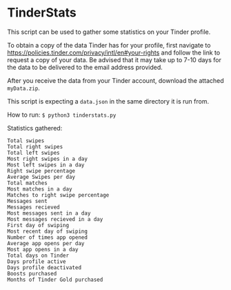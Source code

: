 # TinderStats

This script can be used to gather some statistics on your Tinder profile. 

To obtain a copy of the data Tinder has for your profile, first navigate to https://policies.tinder.com/privacy/intl/en#your-rights and follow the link to request a copy of your data. Be advised that it may take up to 7-10 days for the data to be delivered to the email address provided.

After you receive the data from your Tinder account, download the attached `myData.zip`. 

This script is expecting a `data.json` in the same directory it is run from.

How to run:
`$ python3 tinderstats.py`

Statistics gathered:
```
Total swipes                           
Total right swipes                     
Total left swipes                      
Most right swipes in a day             
Most left swipes in a day              
Right swipe percentage             
Average Swipes per day                 
Total matches                          
Most matches in a day                 
Matches to right swipe percentage 
Messages sent                          
Messages recieved                      
Most messages sent in a day           
Most messages recieved in a day        
First day of swiping                  
Most recent day of swiping             
Number of times app opened             
Average app opens per day              
Most app opens in a day               
Total days on Tinder                   
Days profile active                 
Days profile deactivated               
Boosts purchased                       
Months of Tinder Gold purchased
```
